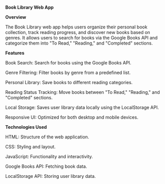 **Book Library Web App**

**Overview**

The Book Library web app helps users organize their personal book collection, track reading progress, and discover new books based on genres. It allows users to search for books via the Google Books API and categorize them into "To Read," "Reading," and "Completed" sections.

**Features**

Book Search: Search for books using the Google Books API.

Genre Filtering: Filter books by genre from a predefined list.

Personal Library: Save books to different reading categories.

Reading Status Tracking: Move books between "To Read," "Reading," and "Completed" sections.

Local Storage: Saves user library data locally using the LocalStorage API.

Responsive UI: Optimized for both desktop and mobile devices.

**Technologies Used**

HTML: Structure of the web application.

CSS: Styling and layout.

JavaScript: Functionality and interactivity.

Google Books API: Fetching book data.

LocalStorage API: Storing user library data.

